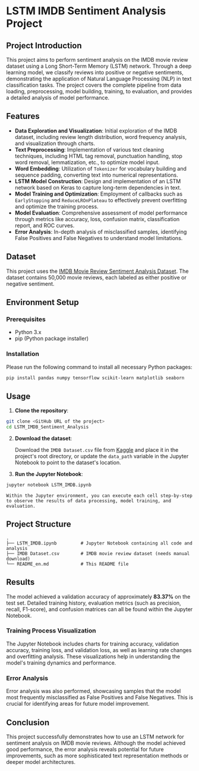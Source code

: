 # LSTM IMDB Sentiment Analysis Project

## Project Introduction

This project aims to perform sentiment analysis on the IMDB movie review dataset using a Long Short-Term Memory (LSTM) network. Through a deep learning model, we classify reviews into positive or negative sentiments, demonstrating the application of Natural Language Processing (NLP) in text classification tasks. The project covers the complete pipeline from data loading, preprocessing, model building, training, to evaluation, and provides a detailed analysis of model performance.

## Features

*   **Data Exploration and Visualization**: Initial exploration of the IMDB dataset, including review length distribution, word frequency analysis, and visualization through charts.
*   **Text Preprocessing**: Implementation of various text cleaning techniques, including HTML tag removal, punctuation handling, stop word removal, lemmatization, etc., to optimize model input.
*   **Word Embedding**: Utilization of `Tokenizer` for vocabulary building and sequence padding, converting text into numerical representations.
*   **LSTM Model Construction**: Design and implementation of an LSTM network based on Keras to capture long-term dependencies in text.
*   **Model Training and Optimization**: Employment of callbacks such as `EarlyStopping` and `ReduceLROnPlateau` to effectively prevent overfitting and optimize the training process.
*   **Model Evaluation**: Comprehensive assessment of model performance through metrics like accuracy, loss, confusion matrix, classification report, and ROC curves.
*   **Error Analysis**: In-depth analysis of misclassified samples, identifying False Positives and False Negatives to understand model limitations.

## Dataset

This project uses the [IMDB Movie Review Sentiment Analysis Dataset](https://www.kaggle.com/datasets/lakshmi25npathi/imdb-dataset-of-50k-movie-reviews). The dataset contains 50,000 movie reviews, each labeled as either positive or negative sentiment.

## Environment Setup

### Prerequisites

*   Python 3.x
*   pip (Python package installer)

### Installation

Please run the following command to install all necessary Python packages:

```bash
pip install pandas numpy tensorflow scikit-learn matplotlib seaborn
```

## Usage

1.  **Clone the repository**:

```bash
git clone <GitHub URL of the project>
cd LSTM_IMDB_Sentiment_Analysis
```

2.  **Download the dataset**:

    Download the `IMDB Dataset.csv` file from [Kaggle](https://www.kaggle.com/datasets/lakshmi25npathi/imdb-dataset-of-50k-movie-reviews) and place it in the project's root directory, or update the `data_path` variable in the Jupyter Notebook to point to the dataset's location.

3.  **Run the Jupyter Notebook**:

```bash
jupyter notebook LSTM_IMDB.ipynb
```

    Within the Jupyter environment, you can execute each cell step-by-step to observe the results of data processing, model training, and evaluation.

## Project Structure

```
. 
├── LSTM_IMDB.ipynb         # Jupyter Notebook containing all code and analysis
├── IMDB Dataset.csv        # IMDB movie review dataset (needs manual download)
└── README_en.md            # This README file
```

## Results

The model achieved a validation accuracy of approximately **83.37%** on the test set. Detailed training history, evaluation metrics (such as precision, recall, F1-score), and confusion matrices can all be found within the Jupyter Notebook.

### Training Process Visualization

The Jupyter Notebook includes charts for training accuracy, validation accuracy, training loss, and validation loss, as well as learning rate changes and overfitting analysis. These visualizations help in understanding the model's training dynamics and performance.

### Error Analysis

Error analysis was also performed, showcasing samples that the model most frequently misclassified as False Positives and False Negatives. This is crucial for identifying areas for future model improvement.

## Conclusion

This project successfully demonstrates how to use an LSTM network for sentiment analysis on IMDB movie reviews. Although the model achieved good performance, the error analysis reveals potential for future improvements, such as more sophisticated text representation methods or deeper model architectures.


